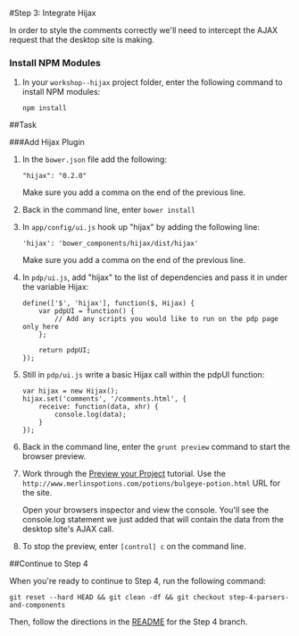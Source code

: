 #Step 3: Integrate Hijax

In order to style the comments correctly we'll need to intercept the AJAX request that the desktop site is making.


### Install NPM Modules

1. In your `workshop--hijax` project folder, enter the following command to install NPM modules:

    ```
    npm install
    ```

##Task

###Add Hijax Plugin

1. In the `bower.json` file add the following:

    ```
    "hijax": "0.2.0"
    ```

    Make sure you add a comma on the end of the previous line.

2. Back in the command line, enter `bower install`
3. In `app/config/ui.js` hook up "hijax" by adding the following line:

    ```
    'hijax': 'bower_components/hijax/dist/hijax'
    ```
    Make sure you add a comma on the end of the previous line.


4. In `pdp/ui.js`, add "hijax" to the list of dependencies and pass it in under the variable Hijax:

    ```
    define(['$', 'hijax'], function($, Hijax) {
        var pdpUI = function() {
            // Add any scripts you would like to run on the pdp page only here
        };

        return pdpUI;
    });
    ```

5. Still in `pdp/ui.js` write a basic Hijax call within the pdpUI function:

    ```
    var hijax = new Hijax();
    hijax.set('comments', '/comments.html', {
        receive: function(data, xhr) {
            console.log(data);
        }
    }); 
    ```

6. Back in the command line, enter the `grunt preview` command to start the browser preview.
7. Work through the [Preview your Project](http://adaptivejs.mobify.com/v1.0/docs/preview-your-project) tutorial.
    Use the `http://www.merlinspotions.com/potions/bulgeye-potion.html` URL for the site.

    Open your browsers inspector and view the console. You'll see the console.log statement we just added that will contain the data from the desktop site's AJAX call.

8. To stop the preview, enter `[control] c` on the command line.

##Continue to Step 4

When you're ready to continue to Step 4, run the following command:

```
git reset --hard HEAD && git clean -df && git checkout step-4-parsers-and-components
```

Then, follow the directions in the [README](https://github.com/mobify/workshop--hijax/blob/step-4-parsers-and-components/README.md) for the Step 4 branch.